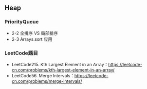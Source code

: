 ## Heap

###  PriorityQueue

- 2-2 全排序 VS 局部排序
- 2-3 Arrays.sort 应用


### LeetCode题目

- LeetCode215. Kth Largest Element in an Array：https://leetcode-cn.com/problems/kth-largest-element-in-an-array/
- LeetCode56. Merge Intervals：https://leetcode-cn.com/problems/merge-intervals/
